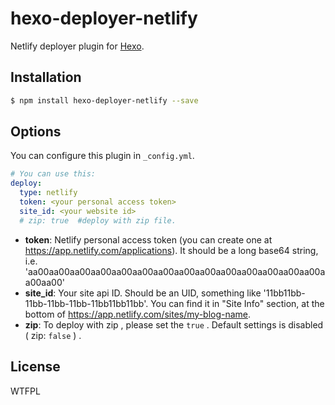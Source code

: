 # hexo-deployer-netlify

Netlify deployer plugin for [Hexo].

## Installation

``` bash
$ npm install hexo-deployer-netlify --save
```

## Options

You can configure this plugin in `_config.yml`.

``` yaml
# You can use this:
deploy:
  type: netlify
  token: <your personal access token>
  site_id: <your website id>
  # zip: true  #deploy with zip file.
```

- **token**: Netlify personal access token (you can create one at https://app.netlify.com/applications). It should be a long base64 string, i.e. 'aa00aa00aa00aa00aa00aa00aa00aa00aa00aa00aa00aa00aa00aa00aa00aa00'
- **site_id**: Your site api ID. Should be an UID, something like '11bb11bb-11bb-11bb-11bb-11bb11bb11bb'. You can find it in "Site Info" section, at the bottom of https://app.netlify.com/sites/my-blog-name.
- **zip**: To deploy with zip , please set the `true` . Default settings is disabled ( zip: `false` ) .

## License

WTFPL

[Hexo]: http://hexo.io/
